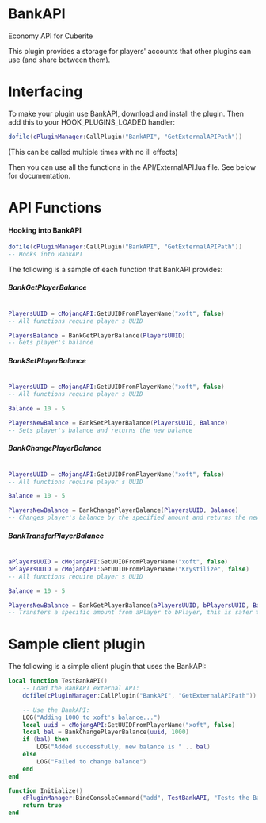 # BankAPI
Economy API for Cuberite

This plugin provides a storage for players' accounts that other plugins can use (and share between them).





# Interfacing

To make your plugin use BankAPI, download and install the plugin.
Then add this to your HOOK_PLUGINS_LOADED handler:
```lua
dofile(cPluginManager:CallPlugin("BankAPI", "GetExternalAPIPath"))
```
(This can be called multiple times with no ill effects)

Then you can use all the functions in the API/ExternalAPI.lua file. 
See below for documentation.






# API Functions

#### Hooking into BankAPI

```lua
dofile(cPluginManager:CallPlugin("BankAPI", "GetExternalAPIPath"))
-- Hooks into BankAPI
```


The following is a sample of each function that BankAPI provides:

##### BankGetPlayerBalance

```lua

PlayersUUID = cMojangAPI:GetUUIDFromPlayerName("xoft", false)
-- All functions require player's UUID

PlayersBalance = BankGetPlayerBalance(PlayersUUID)
-- Gets player's balance
```

##### BankSetPlayerBalance

```lua

PlayersUUID = cMojangAPI:GetUUIDFromPlayerName("xoft", false)
-- All functions require player's UUID

Balance = 10 - 5

PlayersNewBalance = BankSetPlayerBalance(PlayersUUID, Balance)
-- Sets player's balance and returns the new balance
```

##### BankChangePlayerBalance

```lua

PlayersUUID = cMojangAPI:GetUUIDFromPlayerName("xoft", false)
-- All functions require player's UUID

Balance = 10 - 5

PlayersNewBalance = BankChangePlayerBalance(PlayersUUID, Balance)
-- Changes player's balance by the specified amount and returns the new balance
```


##### BankTransferPlayerBalance

```lua

aPlayersUUID = cMojangAPI:GetUUIDFromPlayerName("xoft", false)
bPlayersUUID = cMojangAPI:GetUUIDFromPlayerName("Krystilize", false)
-- All functions require player's UUID

Balance = 10 - 5

PlayersNewBalance = BankGetPlayerBalance(aPlayersUUID, bPlayersUUID, Balance)
-- Transfers a specific amount from aPlayer to bPlayer, this is safer then using plugin logic due to SQLite transactions
```



# Sample client plugin

The following is a simple client plugin that uses the BankAPI:
```lua
local function TestBankAPI()
	-- Load the BankAPI external API:
	dofile(cPluginManager:CallPlugin("BankAPI", "GetExternalAPIPath"))

	-- Use the BankAPI:
	LOG("Adding 1000 to xoft's balance...")
	local uuid = cMojangAPI:GetUUIDFromPlayerName("xoft", false)
	local bal = BankChangePlayerBalance(uuid, 1000)
	if (bal) then
		LOG("Added successfully, new balance is " .. bal)
	else
		LOG("Failed to change balance")
	end
end

function Initialize()
	cPluginManager:BindConsoleCommand("add", TestBankAPI, "Tests the BankAPI by trying to add 1000 to xoft's balance")
	return true
end
```

